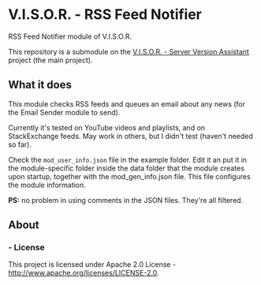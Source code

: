 # V.I.S.O.R. - RSS Feed Notifier
RSS Feed Notifier module of V.I.S.O.R.

This repository is a submodule on the [V.I.S.O.R. - Server Version Assistant](https://github.com/Edw590/VISOR---Server-Version-Assistant) project (the main project).

## What it does
This module checks RSS feeds and queues an email about any news (for the Email Sender module to send).

Currently it's tested on YouTube videos and playlists, and on StackExchange feeds. May work in others, but I didn't test
(haven't needed so far).

Check the `mod_user_info.json` file in the example folder. Edit it an put it in the module-specific folder inside the data folder that the module creates upon startup, together with the mod_gen_info.json file. This file configures the module information.

**PS:** no problem in using comments in the JSON files. They're all filtered.

## About
### - License
This project is licensed under Apache 2.0 License - http://www.apache.org/licenses/LICENSE-2.0.
